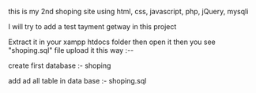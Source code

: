 this is my 2nd shoping site using html, css, javascript, php, jQuery, mysqli



I will try to add a test tayment getway in this project

Extract it in your xampp htdocs folder then open it then you see "shoping.sql" file upload it this way :--

create first database :- shoping

add ad all table in data base :- shoping.sql
